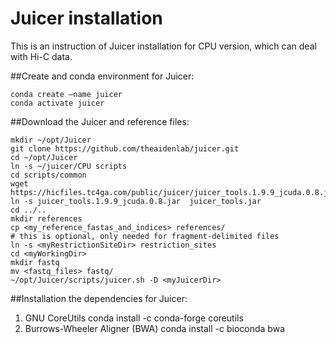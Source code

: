 # Juicer installation

This is an instruction of Juicer installation for CPU version, which can deal with Hi-C data.

##Create and conda environment for Juicer:

    conda create –name juicer
    conda activate juicer

##Download the Juicer and reference files:

    mkdir ~/opt/Juicer
    git clone https://github.com/theaidenlab/juicer.git
    cd ~/opt/Juicer
    ln -s ~/juicer/CPU scripts
    cd scripts/common
    wget https://hicfiles.tc4ga.com/public/juicer/juicer_tools.1.9.9_jcuda.0.8.jar
    ln -s juicer_tools.1.9.9_jcuda.0.8.jar  juicer_tools.jar
    cd ../..
    mkdir references
    cp <my_reference_fastas_and_indices> references/
    # this is optional, only needed for fragment-delimited files
    ln -s <myRestrictionSiteDir> restriction_sites
    cd <myWorkingDir>
    mkdir fastq
    mv <fastq_files> fastq/
    ~/opt/Juicer/scripts/juicer.sh -D <myJuicerDir>

##Installation the dependencies for Juicer:

1) GNU CoreUtils
    conda install -c conda-forge coreutils
2) Burrows-Wheeler Aligner (BWA)
    conda install -c bioconda bwa
